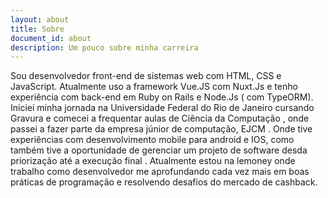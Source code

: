 ```yaml
---
layout: about
title: Sobre
document_id: about
description: Um pouco sobre minha carreira 
---
```



Sou desenvolvedor front-end de sistemas web com HTML, CSS e JavaScript. Atualmente uso a framework Vue.JS com Nuxt.Js e tenho experiência com back-end em Ruby on Rails e Node.Js ( com TypeORM). Iniciei minha jornada na Universidade Federal do Rio de Janeiro cursando Gravura e comecei a frequentar aulas de Ciência da Computação , onde passei a fazer parte da empresa júnior de computação, EJCM . Onde tive experiências com desenvolvimento mobile para android e IOS, como também tive a oportunidade de gerenciar um projeto de software desda priorização até a execução final . Atualmente estou na lemoney onde trabalho como desenvolvedor me aprofundando cada vez mais em boas práticas de programação e resolvendo desafios do mercado de cashback.